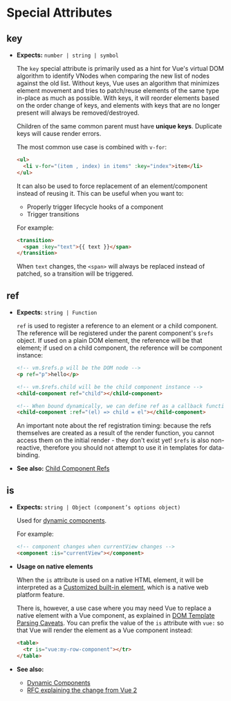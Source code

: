 # Special Attributes

## key

- **Expects:** `number | string | symbol`

  The `key` special attribute is primarily used as a hint for Vue's virtual DOM algorithm to identify VNodes when comparing the new list of nodes against the old list. Without keys, Vue uses an algorithm that minimizes element movement and tries to patch/reuse elements of the same type in-place as much as possible. With keys, it will reorder elements based on the order change of keys, and elements with keys that are no longer present will always be removed/destroyed.

  Children of the same common parent must have **unique keys**. Duplicate keys will cause render errors.

  The most common use case is combined with `v-for`:

  ```html
  <ul>
    <li v-for="(item , index) in items" :key="index">item</li>
  </ul>
  ```

  It can also be used to force replacement of an element/component instead of reusing it. This can be useful when you want to:

  - Properly trigger lifecycle hooks of a component
  - Trigger transitions

  For example:

  ```html
  <transition>
    <span :key="text">{{ text }}</span>
  </transition>
  ```

  When `text` changes, the `<span>` will always be replaced instead of patched, so a transition will be triggered.

## ref

- **Expects:** `string | Function`

  `ref` is used to register a reference to an element or a child component. The reference will be registered under the parent component's `$refs` object. If used on a plain DOM element, the reference will be that element; if used on a child component, the reference will be component instance:

  ```html
  <!-- vm.$refs.p will be the DOM node -->
  <p ref="p">hello</p>

  <!-- vm.$refs.child will be the child component instance -->
  <child-component ref="child"></child-component>

  <!-- When bound dynamically, we can define ref as a callback function, passing the element or component instance explicitly -->
  <child-component :ref="(el) => child = el"></child-component>
  ```

  An important note about the ref registration timing: because the refs themselves are created as a result of the render function, you cannot access them on the initial render - they don't exist yet! `$refs` is also non-reactive, therefore you should not attempt to use it in templates for data-binding.

- **See also:** [Child Component Refs](../guide/component-template-refs.html)

## is

- **Expects:** `string | Object (component’s options object)`

  Used for [dynamic components](../guide/component-dynamic-async.html).

  For example:

  ```html
  <!-- component changes when currentView changes -->
  <component :is="currentView"></component>
  ```

- **Usage on native elements** <Badge text="3.1+" />

  When the `is` attribute is used on a native HTML element, it will be interpreted as a [Customized built-in element](https://html.spec.whatwg.org/multipage/custom-elements.html#custom-elements-customized-builtin-example), which is a native web platform feature.

  There is, however, a use case where you may need Vue to replace a native element with a Vue component, as explained in [DOM Template Parsing Caveats](/guide/component-basics.html#dom-template-parsing-caveats). You can prefix the value of the `is` attribute with `vue:` so that Vue will render the element as a Vue component instead:

  ```html
  <table>
    <tr is="vue:my-row-component"></tr>
  </table>
  ```

- **See also:**
  - [Dynamic Components](../guide/component-dynamic-async.html)
  - [RFC explaining the change from Vue 2](https://github.com/vuejs/rfcs/blob/master/active-rfcs/0027-custom-elements-interop.md#customized-built-in-elements)
